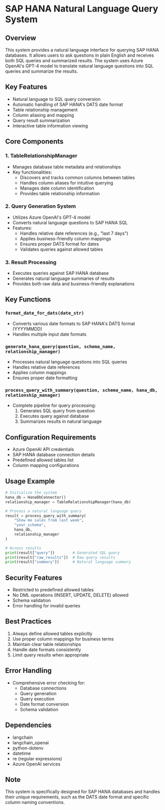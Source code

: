 # SAP HANA Natural Language Query System

## Overview
This system provides a natural language interface for querying SAP HANA databases. It allows users to ask questions in plain English and receives both SQL queries and summarized results. The system uses Azure OpenAI's GPT-4 model to translate natural language questions into SQL queries and summarize the results.

## Key Features
- Natural language to SQL query conversion
- Automatic handling of SAP HANA's DATS date format
- Table relationship management
- Column aliasing and mapping
- Query result summarization
- Interactive table information viewing

## Core Components

### 1. TableRelationshipManager
- Manages database table metadata and relationships
- Key functionalities:
  - Discovers and tracks common columns between tables
  - Handles column aliases for intuitive querying
  - Manages date column identification
  - Provides table relationship information

### 2. Query Generation System
- Utilizes Azure OpenAI's GPT-4 model
- Converts natural language questions to SAP HANA SQL
- Features:
  - Handles relative date references (e.g., "last 7 days")
  - Applies business-friendly column mappings
  - Ensures proper DATS format for dates
  - Validates queries against allowed tables

### 3. Result Processing
- Executes queries against SAP HANA database
- Generates natural language summaries of results
- Provides both raw data and business-friendly explanations

## Key Functions

### `format_date_for_dats(date_str)`
- Converts various date formats to SAP HANA's DATS format (YYYYMMDD)
- Handles multiple input date formats

### `generate_hana_query(question, schema_name, relationship_manager)`
- Processes natural language questions into SQL queries
- Handles relative date references
- Applies column mappings
- Ensures proper date formatting

### `process_query_with_summary(question, schema_name, hana_db, relationship_manager)`
- Complete pipeline for query processing:
  1. Generates SQL query from question
  2. Executes query against database
  3. Summarizes results in natural language

## Configuration Requirements
- Azure OpenAI API credentials
- SAP HANA database connection details
- Predefined allowed tables list
- Column mapping configurations

## Usage Example
```python
# Initialize the system
hana_db = HanaDbConnector()
relationship_manager = TableRelationshipManager(hana_db)

# Process a natural language query
result = process_query_with_summary(
    "Show me sales from last week",
    "your_schema",
    hana_db,
    relationship_manager
)

# Access results
print(result["query"])        # Generated SQL query
print(result["raw_results"])  # Raw query results
print(result["summary"])      # Natural language summary
```

## Security Features
- Restricted to predefined allowed tables
- No DML operations (INSERT, UPDATE, DELETE) allowed
- Schema validation
- Error handling for invalid queries

## Best Practices
1. Always define allowed tables explicitly
2. Use proper column mappings for business terms
3. Maintain clear table relationships
4. Handle date formats consistently
5. Limit query results when appropriate

## Error Handling
- Comprehensive error checking for:
  - Database connections
  - Query generation
  - Query execution
  - Date format conversion
  - Schema validation

## Dependencies
- langchain
- langchain_openai
- python-dotenv
- datetime
- re (regular expressions)
- Azure OpenAI services

## Note
This system is specifically designed for SAP HANA databases and handles their unique requirements, such as the DATS date format and specific column naming conventions.
